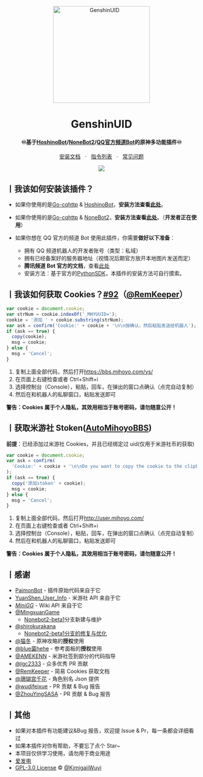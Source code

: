 <!-- markdownlint-disable MD033 MD041 -->

<p align="center">
  <a href="https://github.com/KimigaiiWuyi/GenshinUID/"><img src="https://s2.loli.net/2022/01/31/kwCIl3cF1Z2GxnR.png" width="256" height="256" alt="GenshinUID"></a>
</p>
<h1 align = "center">GenshinUID</h1>
<h4 align = "center">♾️基于<a href="https://github.com/Ice-Cirno/HoshinoBot" target="_blank">HoshinoBot</a>/<a href="https://github.com/nonebot/nonebot2" target="_blank">NoneBot2</a>/<a href="https://bot.q.qq.com/wiki/#" target="_blank">QQ官方频道Bot</a>的原神多功能插件♾️</h4>
<div align = "center">
        <a href="https://github.com/KimigaiiWuyi/GenshinUID/wiki" target="_blank">安装文档</a> &nbsp; · &nbsp;
        <a href="https://github.com/KimigaiiWuyi/GenshinUID/wiki#%E4%B8%A8%E6%9F%A5%E8%AF%A2%E6%A8%A1%E5%9D%97%E6%8C%87%E4%BB%A4%E5%88%97%E8%A1%A8" target="_blank">指令列表</a> &nbsp; · &nbsp;
        <a href="https://github.com/KimigaiiWuyi/GenshinUID/wiki#%E4%B8%A8%E5%B8%B8%E8%A7%81%E9%97%AE%E9%A2%98qa">常见问题</a>
</div>
<p align="center">
  <a><img src="https://s2.loli.net/2022/02/01/QlS4piWXw5rZO3D.png"></a>
</p>

## 丨我该如何安装该插件？

- 如果你使用的是[Go-cqhttp](https://github.com/Mrs4s/go-cqhttp)
  & [HoshinoBot](https://github.com/Ice-Cirno/HoshinoBot)，**安装方法查看[此处](https://github.com/KimigaiiWuyi/GenshinUID/wiki#%E4%B8%A8%E5%AE%89%E8%A3%85hoshinobot-)**。
- 如果你使用的是[Go-cqhttp](https://github.com/Mrs4s/go-cqhttp)
  & [NoneBot2](https://github.com/nonebot/nonebot2)，**安装方法查看[此处](https://github.com/KimigaiiWuyi/GenshinUID/wiki#%E4%B8%A8%E5%AE%89%E8%A3%85nonebot2)**。（**开发者正在使用**）

- 如果你想在 QQ 官方的频道 Bot 使用此插件，你需要**做好以下准备**：
  - 拥有 QQ 频道机器人的开发者账号（类型：私域）
  - 拥有已经备案好的服务器地址（视情况后期官方放开本地图片发送而定）
  - **腾讯频道 Bot 官方的文档**，查看[此处](https://bot.q.qq.com/wiki/#)
  - 安装方法：基于官方的[PythonSDK](https://github.com/tencent-connect/botpy)，本插件的安装方法可自行摸索。

## 丨我该如何获取 Cookies？[#92](https://github.com/KimigaiiWuyi/GenshinUID/issues/92)（[@RemKeeper](https://github.com/RemKeeper)）

```js
var cookie = document.cookie;
var strNum = cookie.indexOf('_MHYUUID=');
cookie = '添加 ' + cookie.substring(strNum);
var ask = confirm('Cookie:' + cookie + '\n\n按确认，然后粘贴发送给机器人');
if (ask == true) {
  copy(cookie);
  msg = cookie;
} else {
  msg = 'Cancel';
}
```

1. 复制上面全部代码，然后打开<https://bbs.mihoyo.com/ys/>
2. 在页面上右键检查或者 Ctrl+Shift+i
3. 选择控制台（Console），粘贴，回车，在弹出的窗口点确认（点完自动复制）
4. 然后在和机器人的私聊窗口，粘贴发送即可

**警告：Cookies 属于个人隐私，其效用相当于账号密码，请勿随意公开！**

## 丨获取米游社 Stoken([AutoMihoyoBBS](https://github.com/Womsxd/AutoMihoyoBBS#%E8%8E%B7%E5%8F%96%E7%B1%B3%E6%B8%B8%E7%A4%BECookie))

**前提**：已经添加过米游社 Cookies，并且已经绑定过 uid(仅用于米游社币的获取)

```js
var cookie = document.cookie;
var ask = confirm(
  'Cookie:' + cookie + '\n\nDo you want to copy the cookie to the clipboard?'
);
if (ask == true) {
  copy('添加stoken' + cookie);
  msg = cookie;
} else {
  msg = 'Cancel';
}
```

1. 复制上面全部代码，然后打开<http://user.mihoyo.com/>
2. 在页面上右键检查或者 Ctrl+Shift+i
3. 选择控制台（Console），粘贴，回车，在弹出的窗口点确认（点完自动复制）
4. 然后在和机器人的私聊窗口，粘贴发送即可

**警告：Cookies 属于个人隐私，其效用相当于账号密码，请勿随意公开！**

## 丨感谢

- [PaimonBot](https://github.com/XiaoMiku01/PaimonBot) - 插件原始代码来自于它
- [YuanShen_User_Info](https://github.com/Womsxd/YuanShen_User_Info) - 米游社 API 来自于它
- _[MiniGG](https://www.minigg.cn/)_ - Wiki API 来自于它
- [@MingxuanGame](https://github.com/MingxuanGame)
  - [Nonebot2-beta1](https://github.com/KimigaiiWuyi/GenshinUID/tree/nonebot2-beta1)分支新建与维护
- [@shirokurakana](https://github.com/shirokurakana)
  - [Nonebot2-beta1分支的修复与优化](https://github.com/KimigaiiWuyi/GenshinUID/pull/118)
- [@猫冬](https://bbs.mihoyo.com/ys/accountCenter/postList?id=74019947) - 原神攻略的**授权**使用
- [@blue菌hehe](https://bbs.mihoyo.com/ys/accountCenter/postList?id=160367110) - 参考面板的**授权**使用
- [@AMEKENN](https://github.com/AMEKENN) - 米游社签到部分的代码指导
- [@lgc2333](https://github.com/lgc2333) - 众多优秀 PR 贡献
- [@RemKeeper](https://github.com/RemKeeper) - 简易 Cookies 获取文档
- [@珊瑚宫千花](https://space.bilibili.com/398528056) - 角色别名 Json 提供
- [@wudifeixue](https://github.com/wudifeixue) - PR 贡献 & Bug 报告
- [@ZhouYingSASA](https://github.com/ZhouYingSASA) - PR 贡献 & Bug 报告

## 丨其他

- 如果对本插件有功能建议&Bug 报告，欢迎提 Issue & Pr，每一条都会详细看过
- 如果本插件对你有帮助，不要忘了点个 Star~
- 本项目仅供学习使用，请勿用于商业用途
- [爱发电](https://afdian.net/@KimigaiiWuyi)
- [GPL-3.0 License](https://github.com/KimigaiiWuyi/GenshinUID/blob/main/LICENSE)
  © [@KimigaiiWuyi](https://github.com/KimigaiiWuyi)
